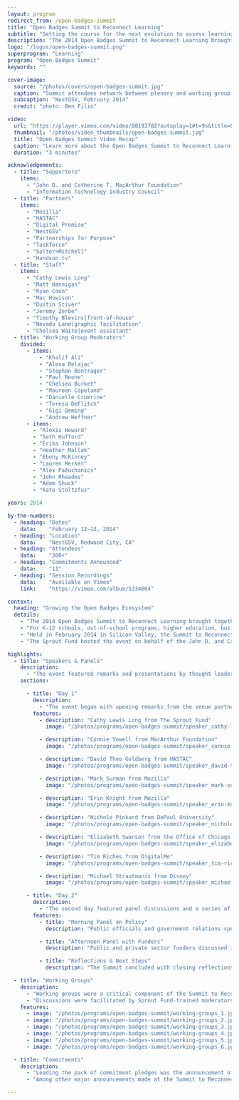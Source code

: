 ```yaml
---
layout: program
redirect_from: /open-badges-summit
title: "Open Badges Summit to Reconnect Learning"
subtitle: "Setting the course for the next evolution to assess learning and recognize skills and competencies at a Silicon Valley conference."
description: "The 2014 Open Badges Summit to Reconnect Learning brought together nearly 300 participants from around the world to work together on setting the course for the next evolution of Open Badges, a new approach to assessing learning and recognizing skills and competencies wherever they are learned: in school, on the job, in the community, or online."
logo: "/logos/open-badges-summit.png"
superprogram: "Learning"
program: "Open Badges Summit"
keywords: ""

cover-image:
  source: "/photos/covers/open-badges-summit.jpg"
  caption: "Summit attendees network between plenary and working group sessions"
  subcaption: "NestGSV, February 2014"
  credit: "photo: Ben Filio"

video:
  url: "https://player.vimeo.com/video/88193782?autoplay=1#t=9s&title=0&byline=0&portrait=0"
  thumbnail: "/photos/video_thumbnails/open-badges-summit.jpg"
  title: "Open Badges Summit Video Recap"
  caption: "Learn more about the Open Badges Summit to Reconnect Learning."
  duration: "3 minutes"

acknowledgements:
  - title: "Supporters"
    items:
      - "John D. and Catherine T. MacArthur Foundation"
      - "Information Technology Industry Council"
  - title: "Partners"
    items:
      - "Mozilla"
      - "HASTAC"
      - "Digital Promise"
      - "NestGSV"
      - "Partnerships for Purpose"
      - "Taskforce"
      - "Salter>Mitchell"
      - "Handson.tv"
  - title: "Staff"
    items:
      - "Cathy Lewis Long"
      - "Matt Hannigan"
      - "Ryan Coon"
      - "Mac Howison"
      - "Dustin Stiver"
      - "Jeremy Zerbe"
      - "Timothy Blevins|front-of-house"
      - "Nevada Lane|graphic facilitation"
      - "Chelsea Waite|event assistant"
  - title: "Working Group Moderators"
    divided:
      - items:
          - "Khalif Ali"
          - "Alexa Belajac"
          - "Stephan Bontrager"
          - "Paul Boone"
          - "Chelsea Burket"
          - "Maureen Copeland"
          - "Danielle Crumrine"
          - "Teresa DeFlitch"
          - "Gigi Deming"
          - "Andrew Heffner"
      - items:
        - "Alexis Howard"
        - "Seth Hufford"
        - "Erika Johnson"
        - "Heather Mallak"
        - "Ebony McKinney"
        - "Lauren Merker"
        - "Alex Pažuchanics"
        - "John Rhoades"
        - "Adam Shuck"
        - "Kate Stoltzfus"

years: 2014

by-the-numbers:
  - heading: "Dates"
    data:    "February 12–13, 2014"
  - heading: "Location"
    data:    "NestGSV, Redwood City, CA"
  - heading: "Attendees"
    data:    "300+"
  - heading: "Commitments Announced"
    data:    "11"
  - heading: "Session Recordings"
    data:    "Available on Vimeo"
    link:    "https://vimeo.com/album/5334664"

context:
  heading: "Growing the Open Badges Ecosystem"
  details:
    - "The 2014 Open Badges Summit to Reconnect Learning brought together nearly 300 participants from around the world to set the course for the next evolution of Open Badges, a new approach to assessing learning and recognizing skills and competencies wherever they are learned—in school, on the job, in the community, or online."
    - "For K-12 schools, out-of-school programs, higher education, businesses, and professional organizations, open digital badges are an increasingly popular way to verify and document skills and achievements that are not adequately measured by standardized tests and traditional resumes or diplomas. Open badges emerged through a series of pilot projects like Chicago Summer of Learning and research initiatives like HASTAC, and they have demonstrated the potential for disruptive innovation in the way we learn in today’s connected, digital world."
    - "Held in February 2014 in Silicon Valley, the Summit to Reconnect Learning was the first event to focus on moving Open Badges from the edges of innovation to the mainstream. Throughout the event, a wave of new business and education partners made public pledges committing to help accelerate the spread and scale of digital badges for learning."
    - "The Sprout Fund hosted the event on behalf of the John D. and Catherine T. MacArthur Foundation, a leader in the Open Badges movement."

highlights:
  - title: "Speakers & Panels"
    description:
      - "The event featured remarks and presentations by thought leaders and key stakeholders in the badges for learning movement, in addition to announcements from organizations and businesses making new commitments to contribute to the next evolution of badges for learning."
    sections:

      - title: "Day 1"
        description:
          - "The event began with opening remarks from the venue partners; Karen Cator, Executive Director of Digital Promise; and Kayvan Baroumand, founder of NestGSV. Throughout the morning and early afternoon, a series of speakers and panels explored a range of topics in the badge ecosystem."
        features:
          - description: "Cathy Lewis Long from The Sprout Fund"
            image: "/photos/programs/open-badges-summit/speaker_cathy-lewis-long.jpg"

          - description: "Connie Yowell from MacArthur Foundation"
            image: "/photos/programs/open-badges-summit/speaker_connie-yowell.jpg"

          - description: "David Theo Goldberg from HASTAC"
            image: "/photos/programs/open-badges-summit/speaker_david-theo-goldberg.jpg"

          - description: "Mark Surman from Mozilla"
            image: "/photos/programs/open-badges-summit/speaker_mark-surman.jpg"

          - description: "Erin Knight from Mozilla"
            image: "/photos/programs/open-badges-summit/speaker_erin-knight.jpg"

          - description: "Nichole Pinkard from DePaul University"
            image: "/photos/programs/open-badges-summit/speaker_nichole-pinkard.jpg"

          - description: "Elizabeth Swanson from the Office of Chicago Mayor Rahm Emanuel"
            image: "/photos/programs/open-badges-summit/speaker_elizabeth-swanson.jpg"

          - description: "Tim Riches from DigitalMe"
            image: "/photos/programs/open-badges-summit/speaker_tim-riches.jpg"

          - description: "Michael Strautmanis from Disney"
            image: "/photos/programs/open-badges-summit/speaker_michael-strautmanis.jpg"

      - title: "Day 2"
        description:
          - "The second day featured panel discussions and a series of announcements committing to the work of Open Badges. The event wrapped up with a final plenary session."
        features:
          - title: "Morning Panel on Policy"
            description: "Public officials and government relations specialists discussed badges for learning, featuring Thelma Melendez of the Office of Los Angeles Mayor Eric Garcetti, Jonathan Williams of Intel Corporation, and Geoff Lane of the Information Technology Industry Council."

          - title: "Afternoon Panel with Funders"
            description: "Public and private sector funders discussed investment in Open Badges, featuring Janice Earle of the National Science Foundation, Francesca Carpenter of Qatar Foundation International, Miguel Salinas of Adobe Foundation, and Jennifer Humke of the MacArthur Foundation."

          - title: "Reflections & Next Steps"
            description: "The Summit concluded with closing reflections from Connie Yowell of the MacArthur Foundation, Erin Knight of the Badge Alliance, Jerry Isdale of Spacegambit, Ed Meier of Big Thought, Nate Otto of Indiana University, and other attendees."

  - title: "Working Groups"
    description:
      - "Working groups were a critical component of the Summit to Reconnect Learning. Composed of a diverse array of participants, 21 groups were assembled to represent a variety of badge audiences, various levels of awareness and experience with badging, and different potential roles within the Open Badges ecosystem (including issuers, earners, endorsers, researchers, badge system designers, etc.)."
      - "Discussions were facilitated by Sprout Fund-trained moderators who led Working Groups through a process designed to help participants at all levels of the badge awareness spectrum discuss issues related to the conception and implementation of badge projects. One of the ultimate goals of the Working Group process was to enable participants to develop pledges that would commit their organizations to the shared effort to move the Open Badges movement forward."
    features:
      - image: "/photos/programs/open-badges-summit/working-groups_1.jpg"
      - image: "/photos/programs/open-badges-summit/working-groups_2.jpg"
      - image: "/photos/programs/open-badges-summit/working-groups_3.jpg"
      - image: "/photos/programs/open-badges-summit/working-groups_4.jpg"
      - image: "/photos/programs/open-badges-summit/working-groups_5.jpg"
      - image: "/photos/programs/open-badges-summit/working-groups_6.jpg"

  - title: "Commitments"
    description:
      - "Leading the pack of commitment pledges was the announcement of the formation of the Badge Alliance, a network of organizations and individuals building and enhancing an open badging ecosystem. This new entity will take lead responsibility for stewarding the Open Badges movement as it continues to evolve. It was announced that Erin Knight, Director of Learning at Mozilla, would lead the Badge Alliance."
      - "Among other major announcements made at the Summit to Reconnect Learning, several major global education companies including Pearson, Blackboard, edX, and workforce.io committed to integrating the Open Badges platform into their digital credentialing systems."

---
```


